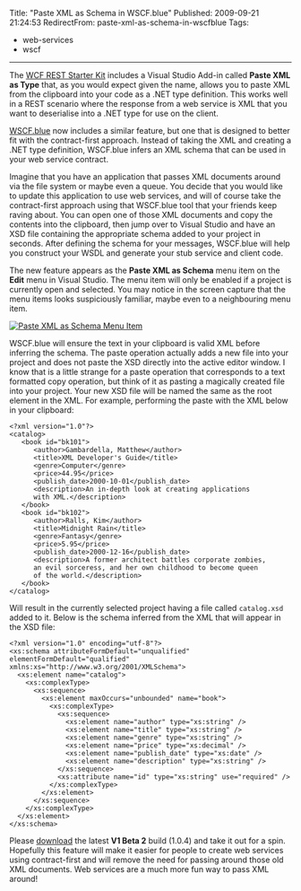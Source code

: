 Title: "Paste XML as Schema in WSCF.blue"
Published: 2009-09-21 21:24:53
RedirectFrom: paste-xml-as-schema-in-wscfblue
Tags:
  - web-services
  - wscf
---
The [WCF REST Starter Kit](http://www.asp.net/downloads/starter-kits/wcf-rest/) includes a
Visual Studio Add-in called **Paste XML as Type** that, as you would expect given the name, allows you to paste XML from the clipboard into your code as a .NET type definition. This works well in a REST scenario where the response from a web service is XML that you want to
deserialise into a .NET type for use on the client.

[WSCF.blue](http://wscfblue.codeplex.com/) now includes a similar feature, but one that is designed to better fit with the contract-first approach. Instead of taking the XML and creating a .NET type definition, WSCF.blue infers an XML schema that can be used in your web service contract.

Imagine that you have an application that passes XML documents around via the file system or maybe even a queue. You decide that you would like to update this application to use web services, and will of course take the contract-first approach using that WSCF.blue tool that your friends keep raving about. You can open one of those XML documents and copy the contents into the clipboard, then jump over to Visual Studio and have an XSD file containing the appropriate schema added to your project in seconds. After defining the schema for your messages, WSCF.blue will help you construct your WSDL and generate your stub service and client code.

The new feature appears as the **Paste XML as Schema** menu item on the **Edit** menu in Visual Studio. The menu item will only be enabled if a project is currently open and selected. You may notice in the screen capture that the menu items looks suspiciously familiar, maybe even to a neighbouring menu item.

[![Paste XML as Schema Menu Item](/posts/images/Paste-XML-as-Schema-thumb.png "Paste XML as Schema Menu Item")](/posts/images/Paste-XML-as-Schema.png)

WSCF.blue will ensure the text in your clipboard is valid XML before inferring the schema. The paste operation actually adds a new file into your project and does not paste the XSD directly into the active editor window. I know that is a little strange for a paste operation that corresponds to a text formatted copy operation, but think of it as pasting a magically created file into your project. Your new XSD file will be named the same as the root element in the XML. For example, performing the paste with the XML below in your clipboard:

    <?xml version="1.0"?>
    <catalog>
       <book id="bk101">
          <author>Gambardella, Matthew</author>
          <title>XML Developer's Guide</title>
          <genre>Computer</genre>
          <price>44.95</price>
          <publish_date>2000-10-01</publish_date>
          <description>An in-depth look at creating applications 
          with XML.</description>
       </book>
       <book id="bk102">
          <author>Ralls, Kim</author>
          <title>Midnight Rain</title>
          <genre>Fantasy</genre>
          <price>5.95</price>
          <publish_date>2000-12-16</publish_date>
          <description>A former architect battles corporate zombies, 
          an evil sorceress, and her own childhood to become queen 
          of the world.</description>
       </book>
    </catalog>

Will result in the currently selected project having a file called `catalog.xsd` added to it. Below is the schema inferred from the XML that will appear in the XSD file:

    <?xml version="1.0" encoding="utf-8"?>
    <xs:schema attributeFormDefault="unqualified" elementFormDefault="qualified" xmlns:xs="http://www.w3.org/2001/XMLSchema">
      <xs:element name="catalog">
        <xs:complexType>
          <xs:sequence>
            <xs:element maxOccurs="unbounded" name="book">
              <xs:complexType>
                <xs:sequence>
                  <xs:element name="author" type="xs:string" />
                  <xs:element name="title" type="xs:string" />
                  <xs:element name="genre" type="xs:string" />
                  <xs:element name="price" type="xs:decimal" />
                  <xs:element name="publish_date" type="xs:date" />
                  <xs:element name="description" type="xs:string" />
                </xs:sequence>
                <xs:attribute name="id" type="xs:string" use="required" />
              </xs:complexType>
            </xs:element>
          </xs:sequence>
        </xs:complexType>
      </xs:element>
    </xs:schema>

Please [download](http://wscfblue.codeplex.com/Release/ProjectReleases.aspx?ReleaseId=32274#ReleaseFiles) the latest **V1 Beta 2** build (1.0.4) and take it out for a spin. Hopefully this feature will make it easier for people to create web services using contract-first and will remove the need for passing around those old XML documents. Web services are a much more fun way to pass XML around!
